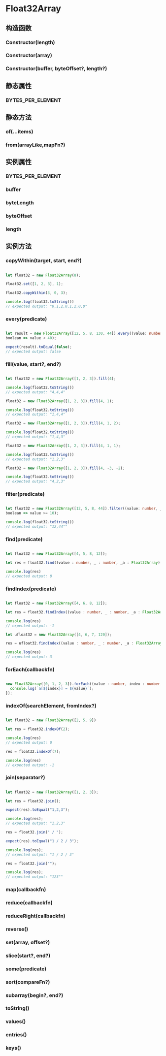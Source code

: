 # Float32Array


## 构造函数


### Constructor(length)

<!-- UTSJSON.Float32Array.Constructor.description -->

<!-- UTSJSON.Float32Array.Constructor.param -->

<!-- UTSJSON.Float32Array.Constructor.returnValue -->

<!-- UTSJSON.Float32Array.Constructor.compatibility -->

<!-- UTSJSON.Float32Array.Constructor.tutorial -->

### Constructor(array)

<!-- UTSJSON.Float32Array.Constructor_1.description -->

<!-- UTSJSON.Float32Array.Constructor_1.param -->

<!-- UTSJSON.Float32Array.Constructor_1.returnValue -->

<!-- UTSJSON.Float32Array.Constructor_1.compatibility -->

<!-- UTSJSON.Float32Array.Constructor_1.tutorial -->

### Constructor(buffer, byteOffset?, length?)

<!-- UTSJSON.Float32Array.Constructor_2.description -->

<!-- UTSJSON.Float32Array.Constructor_2.param -->

<!-- UTSJSON.Float32Array.Constructor_2.returnValue -->

<!-- UTSJSON.Float32Array.Constructor_2.compatibility -->

<!-- UTSJSON.Float32Array.Constructor_2.tutorial -->


## 静态属性


### BYTES_PER_ELEMENT

<!-- UTSJSON.Float32Array.BYTES_PER_ELEMENT.description -->

<!-- UTSJSON.Float32Array.BYTES_PER_ELEMENT.param -->

<!-- UTSJSON.Float32Array.BYTES_PER_ELEMENT.returnValue -->

<!-- UTSJSON.Float32Array.BYTES_PER_ELEMENT.compatibility -->

<!-- UTSJSON.Float32Array.BYTES_PER_ELEMENT.tutorial -->


## 静态方法


### of(...items)

<!-- UTSJSON.Float32Array.of.description -->

<!-- UTSJSON.Float32Array.of.param -->

<!-- UTSJSON.Float32Array.of.returnValue -->

<!-- UTSJSON.Float32Array.of.compatibility -->

<!-- UTSJSON.Float32Array.of.tutorial -->

### from(arrayLike,mapFn?)

<!-- UTSJSON.Float32Array.from.description -->

<!-- UTSJSON.Float32Array.from.param -->

<!-- UTSJSON.Float32Array.from.returnValue -->

<!-- UTSJSON.Float32Array.from.compatibility -->

<!-- UTSJSON.Float32Array.from.tutorial -->


## 实例属性


### BYTES_PER_ELEMENT

<!-- UTSJSON.Float32Array.BYTES_PER_ELEMENT.description -->

<!-- UTSJSON.Float32Array.BYTES_PER_ELEMENT.param -->

<!-- UTSJSON.Float32Array.BYTES_PER_ELEMENT.returnValue -->

<!-- UTSJSON.Float32Array.BYTES_PER_ELEMENT.compatibility -->

<!-- UTSJSON.Float32Array.BYTES_PER_ELEMENT.tutorial -->

### buffer

<!-- UTSJSON.Float32Array.buffer.description -->

<!-- UTSJSON.Float32Array.buffer.param -->

<!-- UTSJSON.Float32Array.buffer.returnValue -->

<!-- UTSJSON.Float32Array.buffer.compatibility -->

<!-- UTSJSON.Float32Array.buffer.tutorial -->

### byteLength

<!-- UTSJSON.Float32Array.byteLength.description -->

<!-- UTSJSON.Float32Array.byteLength.param -->

<!-- UTSJSON.Float32Array.byteLength.returnValue -->

<!-- UTSJSON.Float32Array.byteLength.compatibility -->

<!-- UTSJSON.Float32Array.byteLength.tutorial -->

### byteOffset

<!-- UTSJSON.Float32Array.byteOffset.description -->

<!-- UTSJSON.Float32Array.byteOffset.param -->

<!-- UTSJSON.Float32Array.byteOffset.returnValue -->

<!-- UTSJSON.Float32Array.byteOffset.compatibility -->

<!-- UTSJSON.Float32Array.byteOffset.tutorial -->

### length

<!-- UTSJSON.Float32Array.length.description -->

<!-- UTSJSON.Float32Array.length.param -->

<!-- UTSJSON.Float32Array.length.returnValue -->

<!-- UTSJSON.Float32Array.length.compatibility -->

<!-- UTSJSON.Float32Array.length.tutorial -->


## 实例方法


### copyWithin(target, start, end?)

<!-- UTSJSON.Float32Array.copyWithin.description -->

<!-- UTSJSON.Float32Array.copyWithin.param -->

<!-- UTSJSON.Float32Array.copyWithin.returnValue -->

```ts

let float32 = new Float32Array(8);

float32.set([1, 2, 3], 1);

float32.copyWithin(3, 0, 3);

console.log(float32.toString())
// expected output: "0,1,2,0,1,2,0,0"

```

<!-- UTSJSON.Float32Array.copyWithin.compatibility -->

<!-- UTSJSON.Float32Array.copyWithin.tutorial -->

### every(predicate)

<!-- UTSJSON.Float32Array.every.description -->

<!-- UTSJSON.Float32Array.every.param -->

<!-- UTSJSON.Float32Array.every.returnValue -->

<!-- UTSJSON.Float32Array.every.compatibility -->

```ts

let result = new Float32Array([12, 5, 8, 130, 44]).every((value: number, _: number, _a: Float32Array):
boolean => value < 40); 

expect(result).toEqual(false);
// expected output: false

```

<!-- UTSJSON.Float32Array.every.tutorial -->

### fill(value, start?, end?)

<!-- UTSJSON.Float32Array.fill.description -->

<!-- UTSJSON.Float32Array.fill.param -->

<!-- UTSJSON.Float32Array.fill.returnValue -->

<!-- UTSJSON.Float32Array.fill.compatibility -->

```ts

let float32 = new Float32Array([1, 2, 3]).fill(4);

console.log(float32.toString())
// expected output: "4,4,4"

float32 = new Float32Array([1, 2, 3]).fill(4, 1);

console.log(float32.toString())
// expected output: "1,4,4"

float32 = new Float32Array([1, 2, 3]).fill(4, 1, 2);

console.log(float32.toString())
// expected output: "1,4,3"

float32 = new Float32Array([1, 2, 3]).fill(4, 1, 1);

console.log(float32.toString())
// expected output: "1,2,3"

float32 = new Float32Array([1, 2, 3]).fill(4, -3, -2);

console.log(float32.toString())
// expected output: "4,2,3"

```

<!-- UTSJSON.Float32Array.fill.tutorial -->

### filter(predicate)

<!-- UTSJSON.Float32Array.filter.description -->

<!-- UTSJSON.Float32Array.filter.param -->

<!-- UTSJSON.Float32Array.filter.returnValue -->

```ts

let float32 = new Float32Array([12, 5, 8, 44]).filter((value: number, _: number, _a: Float32Array):
boolean => value >= 10);

console.log(float32.toString())
// expected output: "12,44""

```

<!-- UTSJSON.Float32Array.filter.compatibility -->

<!-- UTSJSON.Float32Array.filter.tutorial -->

### find(predicate)

<!-- UTSJSON.Float32Array.find.description -->

<!-- UTSJSON.Float32Array.find.param -->

<!-- UTSJSON.Float32Array.find.returnValue -->

<!-- UTSJSON.Float32Array.find.compatibility -->

```ts

let float32 = new Float32Array([4, 5, 8, 12]);

let res = float32.find((value : number, _ : number, _a : Float32Array) : boolean => value > 5);

console.log(res)
// expected output: 8

```

<!-- UTSJSON.Float32Array.find.tutorial -->

### findIndex(predicate)

<!-- UTSJSON.Float32Array.findIndex.description -->

<!-- UTSJSON.Float32Array.findIndex.param -->

<!-- UTSJSON.Float32Array.findIndex.returnValue -->

```ts

let float32 = new Float32Array([4, 6, 8, 12]);

let res = float32.findIndex((value : number, _ : number, _a : Float32Array) : boolean => value > 100);

console.log(res) 
// expected output: -1

let ufloat32 = new Float32Array([4, 6, 7, 120]);

res = ufloat32.findIndex((value : number, _ : number, _a : Float32Array) : boolean => value > 100);

console.log(res) 
// expected output: 3

```

<!-- UTSJSON.Float32Array.findIndex.compatibility -->

<!-- UTSJSON.Float32Array.findIndex.tutorial -->

### forEach(callbackfn)

<!-- UTSJSON.Float32Array.forEach.description -->

<!-- UTSJSON.Float32Array.forEach.param -->

<!-- UTSJSON.Float32Array.forEach.returnValue -->

```ts

new Float32Array([0, 1, 2, 3]).forEach((value : number, index : number, _ : Float32Array) => {
  console.log(`a[${index}] = ${value}`);
});

```

<!-- UTSJSON.Float32Array.forEach.compatibility -->

<!-- UTSJSON.Float32Array.forEach.tutorial -->

### indexOf(searchElement, fromIndex?)

<!-- UTSJSON.Float32Array.indexOf.description -->

<!-- UTSJSON.Float32Array.indexOf.param -->

<!-- UTSJSON.Float32Array.indexOf.returnValue -->

```ts

let float32 = new Float32Array([2, 5, 9])

let res = float32.indexOf(2);

console.log(res)
// expected output: 0

res = float32.indexOf(7);

console.log(res)
// expected output: -1

```

<!-- UTSJSON.Float32Array.indexOf.compatibility -->

<!-- UTSJSON.Float32Array.indexOf.tutorial -->

### join(separator?)

<!-- UTSJSON.Float32Array.join.description -->

<!-- UTSJSON.Float32Array.join.param -->

<!-- UTSJSON.Float32Array.join.returnValue -->

```ts

let float32 = new Float32Array([1, 2, 3]);

let res = float32.join();

expect(res).toEqual("1,2,3");

console.log(res); 
// expected output: "1,2,3"

res = float32.join(" / ");

expect(res).toEqual("1 / 2 / 3");

console.log(res); 
// expected output: "1 / 2 / 3"

res = float32.join("");

console.log(res); 
// expected output: "123""

```

<!-- UTSJSON.Float32Array.join.compatibility -->

<!-- UTSJSON.Float32Array.join.tutorial -->

### map(callbackfn)

<!-- UTSJSON.Float32Array.map.description -->

<!-- UTSJSON.Float32Array.map.param -->

<!-- UTSJSON.Float32Array.map.returnValue -->

<!-- UTSJSON.Float32Array.map.compatibility -->

<!-- UTSJSON.Float32Array.map.tutorial -->

### reduce(callbackfn)

<!-- UTSJSON.Float32Array.reduce.description -->

<!-- UTSJSON.Float32Array.reduce.param -->

<!-- UTSJSON.Float32Array.reduce.returnValue -->

<!-- UTSJSON.Float32Array.reduce.compatibility -->

<!-- UTSJSON.Float32Array.reduce.tutorial -->

### reduceRight(callbackfn)

<!-- UTSJSON.Float32Array.reduceRight.description -->

<!-- UTSJSON.Float32Array.reduceRight.param -->

<!-- UTSJSON.Float32Array.reduceRight.returnValue -->

<!-- UTSJSON.Float32Array.reduceRight.compatibility -->

<!-- UTSJSON.Float32Array.reduceRight.tutorial -->

### reverse()

<!-- UTSJSON.Float32Array.reverse.description -->

<!-- UTSJSON.Float32Array.reverse.param -->

<!-- UTSJSON.Float32Array.reverse.returnValue -->

<!-- UTSJSON.Float32Array.reverse.compatibility -->

<!-- UTSJSON.Float32Array.reverse.tutorial -->

### set(array, offset?)

<!-- UTSJSON.Float32Array.set.description -->

<!-- UTSJSON.Float32Array.set.param -->

<!-- UTSJSON.Float32Array.set.returnValue -->

<!-- UTSJSON.Float32Array.set.compatibility -->

<!-- UTSJSON.Float32Array.set.tutorial -->

### slice(start?, end?)

<!-- UTSJSON.Float32Array.slice.description -->

<!-- UTSJSON.Float32Array.slice.param -->

<!-- UTSJSON.Float32Array.slice.returnValue -->

<!-- UTSJSON.Float32Array.slice.compatibility -->

<!-- UTSJSON.Float32Array.slice.tutorial -->

### some(predicate)

<!-- UTSJSON.Float32Array.some.description -->

<!-- UTSJSON.Float32Array.some.param -->

<!-- UTSJSON.Float32Array.some.returnValue -->

<!-- UTSJSON.Float32Array.some.compatibility -->

<!-- UTSJSON.Float32Array.some.tutorial -->

### sort(compareFn?)

<!-- UTSJSON.Float32Array.sort.description -->

<!-- UTSJSON.Float32Array.sort.param -->

<!-- UTSJSON.Float32Array.sort.returnValue -->

<!-- UTSJSON.Float32Array.sort.compatibility -->

<!-- UTSJSON.Float32Array.sort.tutorial -->

### subarray(begin?, end?)

<!-- UTSJSON.Float32Array.subarray.description -->

<!-- UTSJSON.Float32Array.subarray.param -->

<!-- UTSJSON.Float32Array.subarray.returnValue -->

<!-- UTSJSON.Float32Array.subarray.compatibility -->

<!-- UTSJSON.Float32Array.subarray.tutorial -->

### toString()

<!-- UTSJSON.Float32Array.toString.description -->

<!-- UTSJSON.Float32Array.toString.param -->

<!-- UTSJSON.Float32Array.toString.returnValue -->

<!-- UTSJSON.Float32Array.toString.compatibility -->

<!-- UTSJSON.Float32Array.toString.tutorial -->

### values()

<!-- UTSJSON.Float32Array.values.description -->

<!-- UTSJSON.Float32Array.values.param -->

<!-- UTSJSON.Float32Array.values.returnValue -->

<!-- UTSJSON.Float32Array.values.compatibility -->

<!-- UTSJSON.Float32Array.values.tutorial -->

### entries()

<!-- UTSJSON.Float32Array.entries.description -->

<!-- UTSJSON.Float32Array.entries.param -->

<!-- UTSJSON.Float32Array.entries.returnValue -->

<!-- UTSJSON.Float32Array.entries.compatibility -->

<!-- UTSJSON.Float32Array.entries.tutorial -->

### keys()

<!-- UTSJSON.Float32Array.keys.description -->

<!-- UTSJSON.Float32Array.keys.param -->

<!-- UTSJSON.Float32Array.keys.returnValue -->



<!-- UTSJSON.Float32Array.keys.compatibility -->

<!-- UTSJSON.Float32Array.keys.tutorial -->


